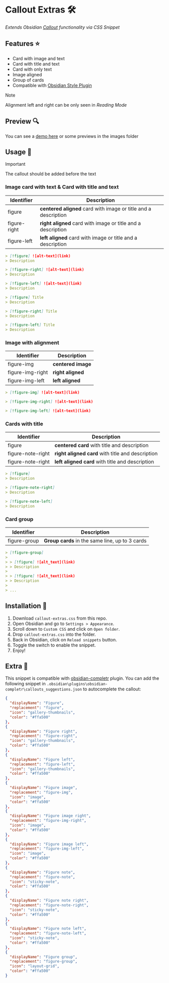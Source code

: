 # Callout Extras 🛠️

_Extends Obsidian [Callout](https://help.obsidian.md/Editing+and+formatting/Callouts) functionality via CSS Snippet_

## Features ⭐

- Card with image and text
- Card with title and text
- Card with only text
- Image aligned
- Group of cards
- Compatible with [Obsidian Style Plugin](https://github.com/mgmeyers/obsidian-style-settings)

> [!NOTE]
> Alignment left and right can be only seen in _Reading Mode_

## Preview 🔍

You can see a [demo here](https://share.note.sx/wa0uh9g2#nxCVOJ23MuGYIOS7LTyAX51MkWmS993eNrPyXqANX2Y) or some previews in the images folder

## Usage 📄

> [!IMPORTANT]
> The callout should be added before the text

### Image card with text & Card with title and text

| Identifier   | Description                                                     |
| ------------ | --------------------------------------------------------------- |
| figure       | **centered aligned** card with image or title and a description |
| figure-right | **right aligned** card with image or title and a description    |
| figure-left  | **left aligned** card with image or title and a description     |

```markdown
> [!figure] ![alt-text](link)
> Description

> [!figure-right] ![alt-text](link)
> Description

> [!figure-left] ![alt-text](link)
> Description

> [!figure] Title
> Description

> [!figure-right] Title
> Description

> [!figure-left] Title
> Description
```

### Image with alignment

| Identifier       | Description        |
| ---------------- | ------------------ |
| figure-img       | **centered image** |
| figure-img-right | **right aligned**  |
| figure-img-left  | **left aligned**   |

```markdown
> [!figure-img] ![alt-text](link)

> [!figure-img-right] ![alt-text](link)

> [!figure-img-left] ![alt-text](link)
```

### Cards with title

| Identifier        | Description                                       |
| ----------------- | ------------------------------------------------- |
| figure            | **centered card** with title and description      |
| figure-note-right | **right aligned card** with title and description |
| figure-note-right | **left aligned card** with title and description  |

```markdown
> [!figure]
> Description

> [!figure-note-right]
> Description

> [!figure-note-left]
> Description
```

### Card group

| Identifier   | Description                                     |
| ------------ | ----------------------------------------------- |
| figure-group | **Group cards** in the same line, up to 3 cards |

```markdown
> [!figure-group]
>
> > [!figure] ![alt_text](link)
> > Description
>
> > [!figure] ![alt_text](link)
> > Description
>
> ...
```

## Installation 🚀

1. Download `callout-extras.css` from this repo.
2. Open Obsidian and go to `Settings > Appearance`.
3. Scroll down to `Custom CSS` and click on `Open folder`.
4. Drop `callout-extras.css` into the folder.
5. Back in Obsidian, click on `Reload snippets` button.
6. Toggle the switch to enable the snippet.
7. Enjoy!

## Extra 🎁

This snippet is compatible with [obsidian-completr](https://github.com/tth05/obsidian-completr) plugin. You can add the following snippet in `.obsidian\plugins\obsidian-completr\callouts_suggestions.json` to autocomplete the callout:

```json
{
  "displayName": "Figure",
  "replacement": "figure",
  "icon": "gallery-thumbnails",
  "color": "#ffa500"
},
{
  "displayName": "Figure right",
  "replacement": "figure-right",
  "icon": "gallery-thumbnails",
  "color": "#ffa500"
},
{
  "displayName": "Figure left",
  "replacement": "figure-left",
  "icon": "gallery-thumbnails",
  "color": "#ffa500"
},
{
  "displayName": "Figure image",
  "replacement": "figure-img",
  "icon": "image",
  "color": "#ffa500"
},
{
  "displayName": "Figure image right",
  "replacement": "figure-img-right",
  "icon": "image",
  "color": "#ffa500"
},
{
  "displayName": "Figure image left",
  "replacement": "figure-img-left",
  "icon": "image",
  "color": "#ffa500"
},
{
  "displayName": "Figure note",
  "replacement": "figure-note",
  "icon": "sticky-note",
  "color": "#ffa500"
},
{
  "displayName": "Figure note right",
  "replacement": "figure-note-right",
  "icon": "sticky-note",
  "color": "#ffa500"
},
{
  "displayName": "Figure note left",
  "replacement": "figure-note-left",
  "icon": "sticky-note",
  "color": "#ffa500"
},
{
  "displayName": "Figure group",
  "replacement": "figure-group",
  "icon": "layout-grid",
  "color": "#ffa500"
}
```
